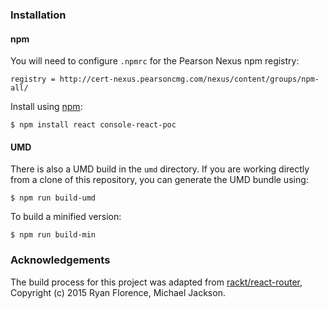 ### Installation

#### npm

You will need to configure `.npmrc` for the Pearson Nexus npm registry:

```
registry = http://cert-nexus.pearsoncmg.com/nexus/content/groups/npm-all/
```

Install using [npm](https://www.npmjs.com/):

    $ npm install react console-react-poc

#### UMD

There is also a UMD build in the `umd` directory. If you are working directly from a clone of this repository, you can generate the UMD bundle using:

    $ npm run build-umd

To build a minified version:

    $ npm run build-min

### Acknowledgements

The build process for this project was adapted from [rackt/react-router](https://github.com/rackt/react-router), Copyright (c) 2015 Ryan Florence, Michael Jackson.

